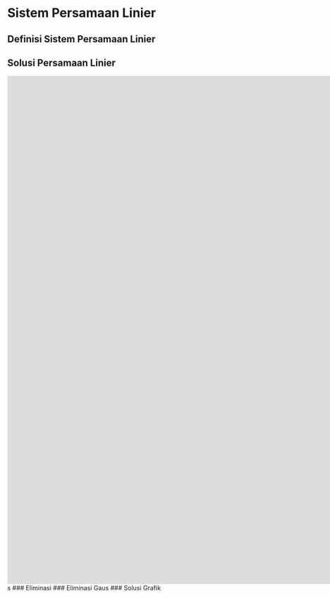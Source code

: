 # Sistem Persamaan Linier

## Definisi Sistem Persamaan Linier

## Solusi Persamaan Linier
<iframe scrolling="no" title="Solving Systems Using Substitution" src="https://www.geogebra.org/material/iframe/id/u3QSv8dv/width/1922/height/1153/border/888888/sfsb/true/smb/false/stb/false/stbh/false/ai/false/asb/false/sri/true/rc/false/ld/false/sdz/true/ctl/false" width="1922px" height="1153px" style="border:0px;"> </iframe>s
### Eliminasi
### Eliminasi Gaus
### Solusi Grafik
